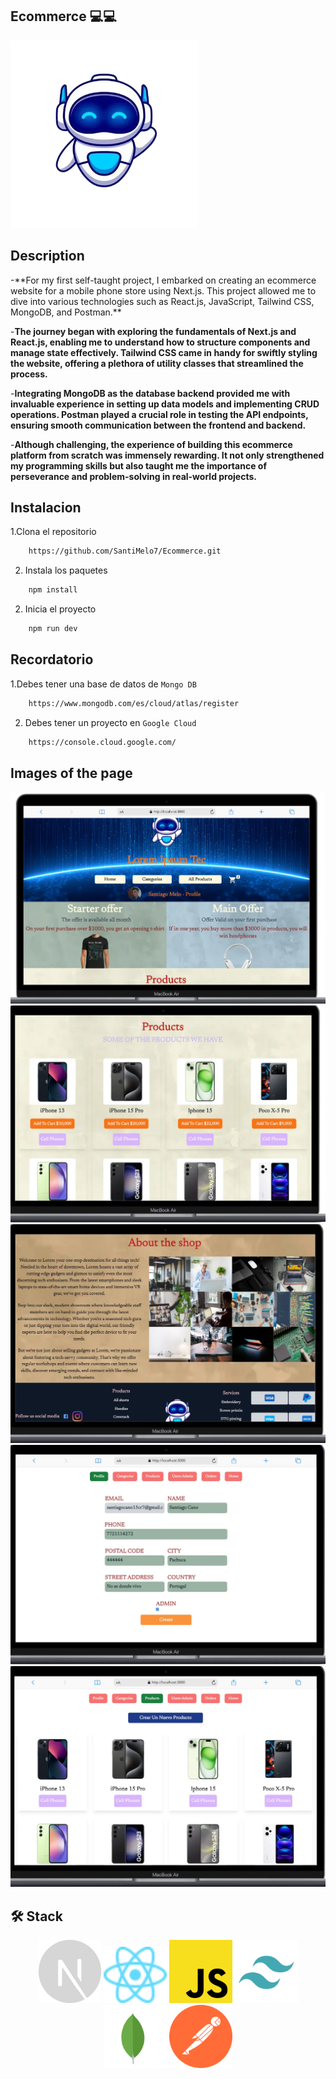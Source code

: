 ## Ecommerce 💻💻
<a href="https://ecommerce-tec.netlify.app">
  <img width="300px" src="./public/logo.webp" alt="Logo" width="800" />
</a>

## Description
<div aling="center">
-**For my first self-taught project, I embarked on creating an ecommerce website for a mobile phone store using Next.js. This project allowed me to dive into various technologies such as React.js, JavaScript, Tailwind CSS, MongoDB, and Postman.**

-**The journey began with exploring the fundamentals of Next.js and React.js, enabling me to understand how to structure components and manage state effectively. Tailwind CSS came in handy for swiftly styling the website, offering a plethora of utility classes that streamlined the process.**

-**Integrating MongoDB as the database backend provided me with invaluable experience in setting up data models and implementing CRUD operations. Postman played a crucial role in testing the API endpoints, ensuring smooth communication between the frontend and backend.**

-**Although challenging, the experience of building this ecommerce platform from scratch was immensely rewarding. It not only strengthened my programming skills but also taught me the importance of perseverance and problem-solving in real-world projects.**
</div>

## Instalacion

1.Clona el repositorio
```sh
    https://github.com/SantiMelo7/Ecommerce.git
```

2. Instala los paquetes
```sh
    npm install
```

2. Inicia el proyecto
```sh
    npm run dev
```

## Recordatorio

1.Debes tener una base de datos de `Mongo DB`
```sh
    https://www.mongodb.com/es/cloud/atlas/register
```

2. Debes tener un proyecto en `Google Cloud`
```sh
    https://console.cloud.google.com/
```


## Images of the page
<div>
    <img src="/public/readme/photo-1.webp"></img>
    <img src="/public/readme/photo-2.webp"></img>
    <img src="/public/readme/photo-3.webp"></img>
    <img src="/public/readme/photo-4.webp"></img>
    <img src="/public/readme/photo-5.webp"></img>
</div>

## 🛠️ Stack
<div align="center">
    <img width="20%" height="20%" src="/public/readme/Next.svg"></img>
    <img width="20%" height="20%" src="/public/readme/React.svg"></img>
    <img width="20%" height="20%" src="/public/readme/Javascript.svg"></img>
    <img width="20%" height="20%" src="/public/readme/Tailwind.png"></img>
    <img width="20%" height="20%" src="/public/readme/Mongo.svg"></img>
    <img width="20%" height="20%" src="/public/readme/Postman.svg"></img>
</div>

